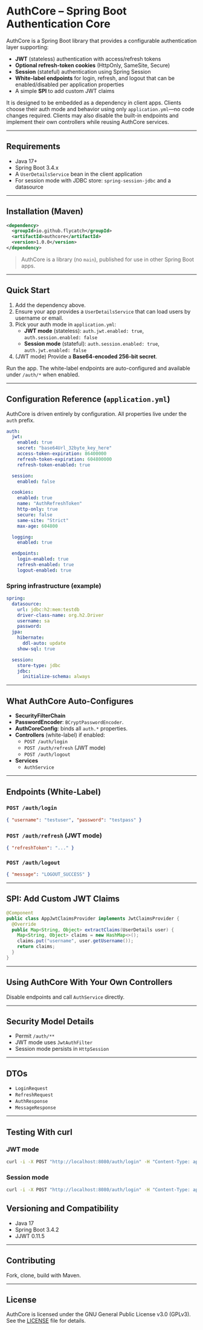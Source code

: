 # AuthCore – Spring Boot Authentication Core

AuthCore is a Spring Boot library that provides a configurable authentication layer supporting:

- **JWT** (stateless) authentication with access/refresh tokens
- **Optional refresh-token cookies** (HttpOnly, SameSite, Secure)
- **Session** (stateful) authentication using Spring Session
- **White-label endpoints** for login, refresh, and logout that can be enabled/disabled per application properties
- A simple **SPI** to add custom JWT claims

It is designed to be embedded as a dependency in client apps. Clients choose their auth mode and behavior using only `application.yml`—no code changes required. Clients may also disable the built-in endpoints and implement their own controllers while reusing AuthCore services.

---

## Requirements

- Java 17+
- Spring Boot 3.4.x
- A `UserDetailsService` bean in the client application
- For session mode with JDBC store: `spring-session-jdbc` and a datasource

---

## Installation (Maven)

```xml
<dependency>
  <groupId>io.github.flycatch</groupId>
  <artifactId>authcore</artifactId>
  <version>1.0.0</version>
</dependency>
```

> AuthCore is a library (no `main`), published for use in other Spring Boot apps.

---

## Quick Start

1. Add the dependency above.
2. Ensure your app provides a `UserDetailsService` that can load users by username or email.
3. Pick your auth mode in `application.yml`:
    - **JWT mode** (stateless): `auth.jwt.enabled: true`, `auth.session.enabled: false`
    - **Session mode** (stateful): `auth.session.enabled: true`, `auth.jwt.enabled: false`
4. (JWT mode) Provide a **Base64-encoded 256-bit secret**.

Run the app. The white-label endpoints are auto-configured and available under `/auth/*` when enabled.

---

## Configuration Reference (`application.yml`)

AuthCore is driven entirely by configuration. All properties live under the `auth` prefix.

```yaml
auth:
  jwt:
    enabled: true
    secret: "base64Url_32byte_key_here"
    access-token-expiration: 86400000
    refresh-token-expiration: 604800000
    refresh-token-enabled: true

  session:
    enabled: false

  cookies:
    enabled: true
    name: "AuthRefreshToken"
    http-only: true
    secure: false
    same-site: "Strict"
    max-age: 604800

  logging:
    enabled: true

  endpoints:
    login-enabled: true
    refresh-enabled: true
    logout-enabled: true
```

### Spring infrastructure (example)
```yaml
spring:
  datasource:
    url: jdbc:h2:mem:testdb
    driver-class-name: org.h2.Driver
    username: sa
    password:
  jpa:
    hibernate:
      ddl-auto: update
    show-sql: true

  session:
    store-type: jdbc
    jdbc:
      initialize-schema: always
```

---

## What AuthCore Auto-Configures

- **SecurityFilterChain**
- **PasswordEncoder**: `BCryptPasswordEncoder`.
- **AuthCoreConfig**: binds all `auth.*` properties.
- **Controllers** (white-label) if enabled:
    - `POST /auth/login`
    - `POST /auth/refresh` (JWT mode)
    - `POST /auth/logout`
- **Services**
    - `AuthService`

---

## Endpoints (White-Label)

### `POST /auth/login`
```json
{ "username": "testuser", "password": "testpass" }
```

### `POST /auth/refresh` (JWT mode)
```json
{ "refreshToken": "..." }
```

### `POST /auth/logout`
```json
{ "message": "LOGOUT_SUCCESS" }
```

---

## SPI: Add Custom JWT Claims

```java
@Component
public class AppJwtClaimsProvider implements JwtClaimsProvider {
  @Override
  public Map<String, Object> extractClaims(UserDetails user) {
    Map<String, Object> claims = new HashMap<>();
    claims.put("username", user.getUsername());
    return claims;
  }
}
```

---

## Using AuthCore With Your Own Controllers

Disable endpoints and call `AuthService` directly.

---

## Security Model Details

- Permit `/auth/**`
- JWT mode uses `JwtAuthFilter`
- Session mode persists in `HttpSession`

---

## DTOs

- `LoginRequest`
- `RefreshRequest`
- `AuthResponse`
- `MessageResponse`

---

## Testing With curl

### JWT mode
```bash
curl -i -X POST "http://localhost:8080/auth/login" -H "Content-Type: application/json" -d '{ "username": "testuser", "password": "testpass" }' -c cookies.txt
```

### Session mode
```bash
curl -i -X POST "http://localhost:8080/auth/login" -H "Content-Type: application/json" -d '{ "username": "testuser", "password": "testpass" }' -c cookies.txt
```


## Versioning and Compatibility

- Java 17
- Spring Boot 3.4.2
- JJWT 0.11.5

---

## Contributing

Fork, clone, build with Maven.

---

## License
AuthCore is licensed under the GNU General Public License v3.0 (GPLv3).
See the [LICENSE](LICENSE) file for details.